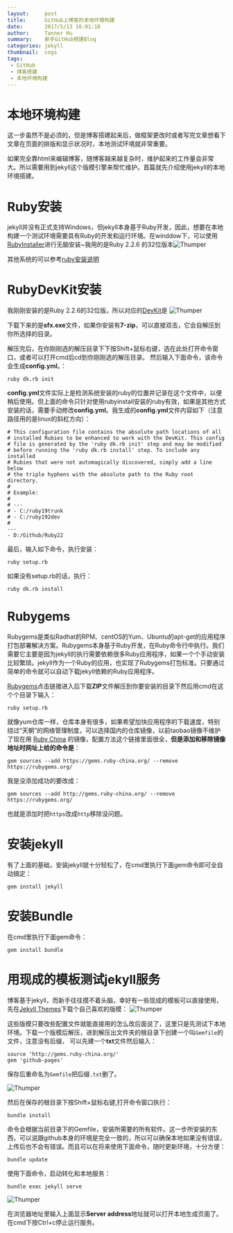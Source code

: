 ```yaml
---
layout:     post
title:      GitHub上博客的本地环境构建
date:       2017/5/13 16:01:18   
author:     Tanner Hu
summary:    新手GitHub搭建Blog
categories: jekyll
thumbnail:  cogs
tags:
 - GitHub
 - 博客搭建
 - 本地环境构建
---
```

# 本地环境构建 #

这一步虽然不是必须的，但是博客搭建起来后，做框架更改时或者写完文章想看下文章在页面的排版和显示状况时，本地测试环境就非常重要。

如果完全靠html来编辑博客，随博客越来越复杂时，维护起来的工作量会非常大。所以需要用到jekyll这个版模引擎来帮忙维护。首篇就先介绍使用jekyll的本地环境搭建。

# Ruby安装 #

jekyll并没有正式支持Windows，但jekyll本身基于Ruby开发，因此，想要在本地构建一个测试环境需要具有Ruby的开发和运行环境。在winddow下，可以使用[RubyInstaller][1]进行无脑安装~我用的是Ruby 2.2.6 的32位版本![Thumper](http://wx3.sinaimg.cn/mw690/692c65a4gy1ffjvh227o3j20fe0bm74r.jpg)

其他系统的可以参考[ruby安装说明][2]

# RubyDevKit安装 #

我刚刚安装的是Ruby 2.2.6的32位版，所以对应的[DevKit][3]是
![Thumper](http://wx4.sinaimg.cn/mw690/692c65a4gy1ffjw3ixed5j20g90a0gm6.jpg)

下载下来的是**sfx.exe**文件，如果你安装有**7-zip**，可以直接双击，它会自解压到你所选择的目录。

解压完后，在你刚刚选的解压目录下下按Shift+鼠标右键，选在此处打开命令窗口，或者可以打开cmd后cd到你刚刚选的解压目录。
然后输入下面命令，该命令会生成**config.yml**。：


    ruby dk.rb init

**config.yml**文件实际上是检测系统安装的ruby的位置并记录在这个文件中，以便稍后使用。但上面的命令只针对使用rubyinstall安装的ruby有效，如果是其他方式安装的话，需要手动修改**config.yml**。我生成的**config.yml**文件内容如下（注意路径用的是linux的斜杠方向）：
    

    # This configuration file contains the absolute path locations of all
    # installed Rubies to be enhanced to work with the DevKit. This config
    # file is generated by the 'ruby dk.rb init' step and may be modified
    # before running the 'ruby dk.rb install' step. To include any installed
    # Rubies that were not automagically discovered, simply add a line below
    # the triple hyphens with the absolute path to the Ruby root directory.
    #
    # Example:
    #
    # ---
    # - C:/ruby19trunk
    # - C:/ruby192dev
    #
    ---
    - D:/Github/Ruby22

最后，输入如下命令，执行安装：

    ruby setup.rb

如果没有setup.rb的话，执行：

    ruby dk.rb install

# Rubygems #
Rubygems是类似Radhat的RPM、centOS的Yum、Ubuntu的apt-get的应用程序打包部署解决方案。Rubygems本身基于Ruby开发，在Ruby命令行中执行。我们需要它主要是因为jekyll的执行需要依赖很多Ruby应用程序，如果一个个手动安装比较繁琐。jekyll作为一个Ruby的应用，也实现了Rubygems打包标准。只要通过简单的命令就可以自动下载jekyll依赖的Ruby应用程序。

[Rubygems][4]点击链接进入后下载**ZIP**文件解压到你要安装的目录下然后用cmd在这个个目录下输入：

    ruby setup.rb

就像yum仓库一样，仓库本身有很多，如果希望加快应用程序的下载速度，特别绕过“天朝”的网络管理制度，可以选择国内的仓库镜像，以前taobao镜像不维护了现在用 [Ruby China][5] 的镜像，配置方法这个链接里面很全，**但是添加和移除镜像地址时网址上给的命令是**：

    gem sources --add https://gems.ruby-china.org/ --remove https://rubygems.org/

我是没添加成功的要改成：

    gem sources --add http://gems.ruby-china.org/ --remove https://rubygems.org/

也就是添加时把`https`改成`http`移除没问题。

# 安装jekyll #

有了上面的基础，安装jekyll就十分轻松了，在cmd里执行下面gem命令即可全自动搞定：

    gem install jekyll

# 安装Bundle #

在cmd里执行下面gem命令：

    gem install bundle



# 用现成的模板测试jekyll服务 #

博客基于jekyll，而新手往往摸不着头脑，幸好有一些现成的模板可以直接使用，先在[Jekyll Themes][6]下载个自己喜欢的版模：
![Thumper](http://wx2.sinaimg.cn/mw690/692c65a4gy1ffjztxb7bzj20yd0mqmz3.jpg)

这些版模只要改些配置文件就能直接用的怎么改后面说了，这里只是先测试下本地环境。下载一个版模后解压，进到解压出文件夹的根目录下创建一个叫`Gemfile`的文件，注意没有后缀，
可以先建一个**txt**文件然后输入：

    source 'http://gems.ruby-china.org/'
    gem 'github-pages'

保存后重命名为`Gemfile`把后缀`.txt`删了。

![Thumper](http://wx4.sinaimg.cn/mw690/692c65a4gy1ffk1kv3h2nj20ll0gj768.jpg)

然后在保存的根目录下按Shift+鼠标右键,打开命令窗口执行：

    bundle install

命令会根据当前目录下的Gemfile，安装所需要的所有软件。这一步所安装的东西，可以说跟github本身的环境是完全一致的，所以可以确保本地如果没有错误，上传后也不会有错误。而且可以在将来使用下面命令，随时更新环境，十分方便：

    bundle update

使用下面命令，启动转化和本地服务：

    bundle exec jekyll serve

![Thumper](http://wx2.sinaimg.cn/mw690/692c65a4gy1ffk1xir31tj20t90hs0w2.jpg)

在浏览器地址里输入上面显示**Server address**地址就可以打开本地生成页面了。
在cmd下按Ctrl+c停止运行服务。

[1]: http://rubyinstaller.org/downloads/
[2]: http://www.ruby-lang.org/zh_cn/downloads/
[3]: http://rubyinstaller.org/downloads/
[4]: https://rubygems.org/pages/download/
[5]: http://gems.ruby-china.org/
[6]: http://jekyllthemes.org/